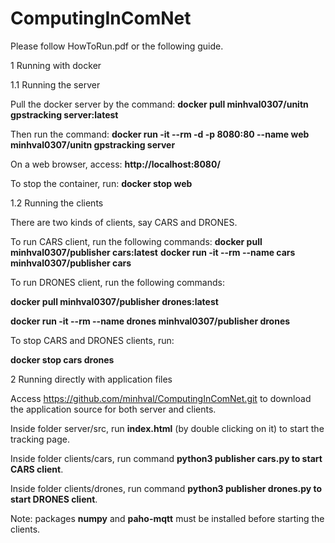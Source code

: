 # ComputingInComNet

Please follow HowToRun.pdf or the following guide.

1 Running with docker

1.1 Running the server

Pull the docker server by the command:
**docker pull minhval0307/unitn gpstracking server:latest**

Then run the command:
**docker run -it --rm -d -p 8080:80 --name web minhval0307/unitn gpstracking server**

On a web browser, access: **http://localhost:8080/**

To stop the container, run: **docker stop web**

1.2 Running the clients

There are two kinds of clients, say CARS and DRONES.

To run CARS client, run the following commands:
**docker pull minhval0307/publisher cars:latest**
**docker run -it --rm --name cars minhval0307/publisher cars**

To run DRONES client, run the following commands:

**docker pull minhval0307/publisher drones:latest**

**docker run -it --rm --name drones minhval0307/publisher drones**

To stop CARS and DRONES clients, run:

**docker stop cars drones**


2 Running directly with application files

Access https://github.com/minhval/ComputingInComNet.git to download the application source for both
server and clients.

Inside folder server/src, run **index.html** (by double clicking on it) to start the tracking page.

Inside folder clients/cars, run command **python3 publisher cars.py to start CARS client**.

Inside folder clients/drones, run command **python3 publisher drones.py to start DRONES client**.

Note: packages **numpy** and **paho-mqtt** must be installed before starting the clients.
